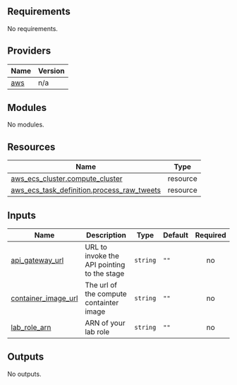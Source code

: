 <!-- BEGIN_TF_DOCS -->
## Requirements

No requirements.

## Providers

| Name | Version |
|------|---------|
| <a name="provider_aws"></a> [aws](#provider\_aws) | n/a |

## Modules

No modules.

## Resources

| Name | Type |
|------|------|
| [aws_ecs_cluster.compute_cluster](https://registry.terraform.io/providers/hashicorp/aws/latest/docs/resources/ecs_cluster) | resource |
| [aws_ecs_task_definition.process_raw_tweets](https://registry.terraform.io/providers/hashicorp/aws/latest/docs/resources/ecs_task_definition) | resource |

## Inputs

| Name | Description | Type | Default | Required |
|------|-------------|------|---------|:--------:|
| <a name="input_api_gateway_url"></a> [api\_gateway\_url](#input\_api\_gateway\_url) | URL to invoke the API pointing to the stage | `string` | `""` | no |
| <a name="input_container_image_url"></a> [container\_image\_url](#input\_container\_image\_url) | The url of the compute containter image | `string` | `""` | no |
| <a name="input_lab_role_arn"></a> [lab\_role\_arn](#input\_lab\_role\_arn) | ARN of your lab role | `string` | `""` | no |

## Outputs

No outputs.
<!-- END_TF_DOCS -->